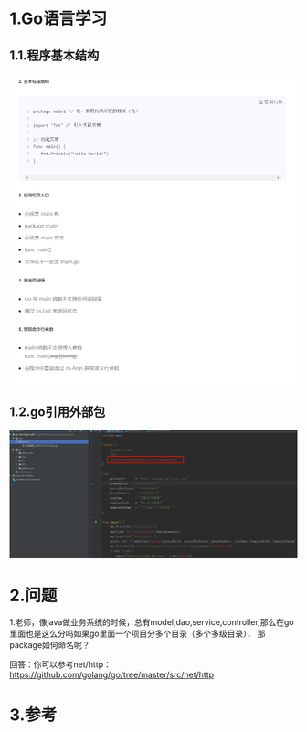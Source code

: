 # 1.Go语言学习

## 1.1.程序基本结构
![](./doc/image/微信截图_20201027134229.png)

## 1.2.go引用外部包
![](./doc/image/微信截图_20201027144837.png)

# 2.问题
1.老师，像java做业务系统的时候，总有model,dao,service,controller,那么在go里面也是这么分吗如果go里面一个项目分多个目录（多个多级目录），
那package如何命名呢？

回答：你可以参考net/http：https://github.com/golang/go/tree/master/src/net/http


# 3.参考